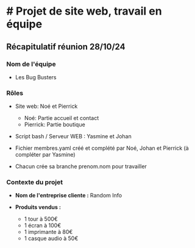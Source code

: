 # # Projet de site web, travail en équipe

## Récapitulatif réunion 28/10/24

### Nom de l'équipe

- Les Bug Busters

### Rôles

- Site web: Noé et Pierrick

    - Noé: Partie accueil et contact
    - Pierrick: Partie boutique

- Script bash / Serveur WEB : Yasmine et Johan

- Fichier membres.yaml créé et complété par Noé, Johan et Pierrick (à compléter par Yasmine)

- Chacun crée sa branche prenom.nom pour travailler

### Contexte du projet

- **Nom de l'entreprise cliente :** Random Info

- **Produits vendus :**
    
    - 1 tour à 500€
    - 1 écran à 100€
    - 1 imprimante à 80€
    - 1 casque audio à 50€
